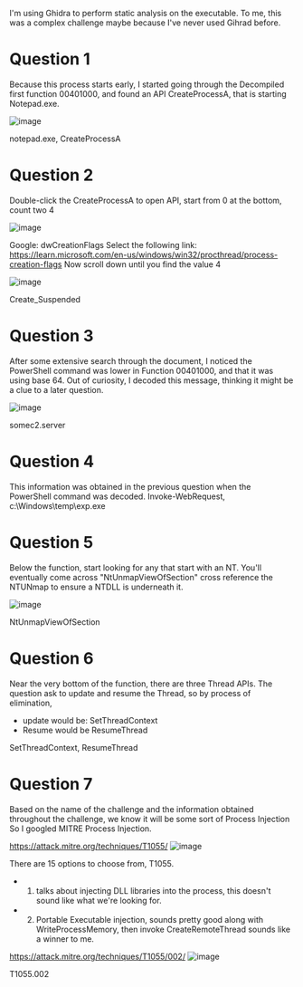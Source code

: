 I'm using Ghidra to perform static analysis on the executable. To me, this was a complex challenge maybe because I've never used Gihrad before. 

# Question 1
Because this process starts early, I started going through the Decompiled first function 00401000, and found an API CreateProcessA, that is starting Notepad.exe. 


![image](https://github.com/Shawn-Nichol/BlueTeam/assets/30714313/d5693c8a-ea4a-4af8-9475-49ff6cd9550b)


notepad.exe, CreateProcessA

# Question 2 
Double-click the CreateProcessA to open API, start from 0 at the bottom, count two 4

![image](https://github.com/Shawn-Nichol/BlueTeam/assets/30714313/bbb8e64e-0348-40f6-acab-0783b5a0e50d)

Google: dwCreationFlags
Select the following link: https://learn.microsoft.com/en-us/windows/win32/procthread/process-creation-flags
Now scroll down until you find the value 4

![image](https://github.com/Shawn-Nichol/BlueTeam/assets/30714313/836c5be6-05d1-4a19-9910-4ef73f0a8cfb)

Create_Suspended

# Question 3
After some extensive search through the document, I noticed the PowerShell command was lower in Function 00401000, and that it was using base 64. Out of curiosity, I decoded this message, thinking it might be a clue to a later question. </br>

![image](https://github.com/Shawn-Nichol/BlueTeam/assets/30714313/b6f9a4a3-9ea8-425d-ba90-2162dc1e3235) </br>

somec2.server


# Question 4
This information was obtained in the previous question when the PowerShell command was decoded. 
Invoke-WebRequest, c:\\Windows\\temp\exp.exe


# Question 5
Below the function, start looking for any that start with an NT. You'll eventually come across "NtUnmapViewOfSection" cross reference the NTUNmap to ensure a NTDLL is underneath it. 

![image](https://github.com/Shawn-Nichol/BlueTeam/assets/30714313/f9b81d8f-7d98-4df8-861c-3484ea4c945a)

NtUnmapViewOfSection



# Question 6
Near the very bottom of the function, there are three Thread APIs. The question ask to update and resume the Thread, so by process of elimination,
- update would be: SetThreadContext
- Resume would be ResumeThread

SetThreadContext, ResumeThread

# Question 7
Based on the name of the challenge and the information obtained throughout the challenge, we know it will be some sort of Process Injection So I googled MITRE Process Injection. </br>

https://attack.mitre.org/techniques/T1055/
![image](https://github.com/Shawn-Nichol/BlueTeam/assets/30714313/be4aedc8-91df-4260-86c2-0f4d3e14fb19)

There are 15 options to choose from, T1055.
- 001. talks about injecting DLL  libraries into the process, this doesn't sound like what we're looking for.
- 002. Portable Executable injection, sounds pretty good along with WriteProcessMemory, then invoke CreateRemoteThread sounds like a winner to me. </br>
  
https://attack.mitre.org/techniques/T1055/002/
![image](https://github.com/Shawn-Nichol/BlueTeam/assets/30714313/2353064b-dead-401b-8fdd-0becfc8e602f)





T1055.002
